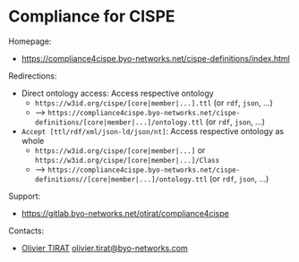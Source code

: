 Compliance for CISPE
=========================

Homepage:
* https://compliance4cispe.byo-networks.net/cispe-definitions/index.html

Redirections:
* Direct ontology access: Access respective ontology
  * `https://w3id.org/cispe/[core|member|...].ttl` (or `rdf`, `json`, ...)
  * --> `https://compliance4cispe.byo-networks.net/cispe-definitions/[core|member|...]/ontology.ttl` (or `rdf`, `json`, ...)
* `Accept [ttl/rdf/xml/json-ld/json/nt]`: Access respective ontology as whole
  * `https://w3id.org/cispe/[core|member|...]` or `https://w3id.org/cispe/[core|member|...]/Class`
  * --> `https://compliance4cispe.byo-networks.net/cispe-definitions//[core|member|...]/ontology.ttl` (or `rdf`, `json`, ...)

Support:
* https://gitlab.byo-networks.net/otirat/compliance4cispe

Contacts:
* [Olivier TIRAT](https://gitlab.byo-networks.net/otirat) <olivier.tirat@byo-networks.com>
